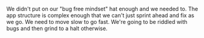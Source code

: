We didn't put on our "bug free mindset" hat enough and we needed to. The app structure is complex enough that we can't just sprint ahead and fix as we go. We need to move slow to go fast. We're going to be riddled with bugs and then grind to a halt otherwise. 